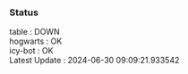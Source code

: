 ### Status


table : DOWN  
hogwarts : OK  
icy-bot : OK  
Latest Update : 2024-06-30 09:09:21.933542
